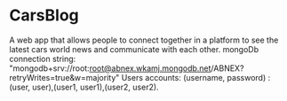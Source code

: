 # CarsBlog
A web app that allows people to connect together in a platform to see the latest cars world news and communicate with each other.
mongoDb connection string:   "mongodb+srv://root:root@abnex.wkamj.mongodb.net/ABNEX?retryWrites=true&w=majority"
Users accounts: (username, password) : (user, user),(user1, user1),(user2, user2).

